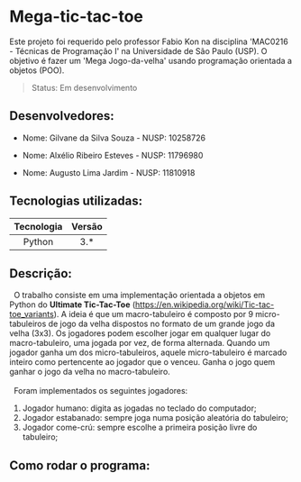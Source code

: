 # Mega-tic-tac-toe
Este projeto foi requerido pelo professor Fabio Kon na disciplina 'MAC0216 - Técnicas de Programação I' na Universidade de São Paulo (USP). 
O objetivo é fazer um 'Mega Jogo-da-velha' usando programação orientada a objetos (POO).

> Status: Em desenvolvimento

## Desenvolvedores:
- Nome: Gilvane da Silva Souza - NUSP: 10258726

- Nome: Alxélio Ribeiro Esteves - NUSP: 11796980

- Nome: Augusto Lima Jardim - NUSP: 11810918
## Tecnologias utilizadas:
 Tecnologia   | Versão
:----------:  | :--------:
Python        | 3.*


## Descrição:
&nbsp;&nbsp;O trabalho consiste em uma implementação orientada a objetos em Python do **Ultimate Tic-Tac-Toe** (https://en.wikipedia.org/wiki/Tic-tac-toe_variants).  A ideia é que um macro-tabuleiro é composto por 9 micro-tabuleiros de jogo da velha dispostos no formato de um grande jogo da velha (3x3). Os jogadores podem escolher jogar em qualquer lugar do macro-tabuleiro, uma jogada por vez, de forma alternada. Quando um jogador ganha um dos micro-tabuleiros, aquele micro-tabuleiro é marcado inteiro como pertencente ao jogador que o venceu. Ganha o jogo quem ganhar o jogo da velha no macro-tabuleiro.<br></br>
&nbsp;&nbsp;Foram implementados os seguintes jogadores:
1) Jogador humano: digita as jogadas no teclado do computador;
2) Jogador estabanado: sempre joga numa posição aleatória do tabuleiro;
3) Jogador come-crú: sempre escolhe a primeira posição livre do tabuleiro;

## Como rodar o programa:



